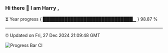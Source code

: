 ### Hi there 👋 I am Harry , 

⏳ Year progress { █████████████████████████████▁ } 98.87 %

---

⏰ Updated on Fri, 27 Dec 2024 21:09:48 GMT

![Progress Bar CI](https://github.com/duykhang68/duykhang68/workflows/Progress%20Bar%20CI/badge.svg)
